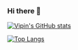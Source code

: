 ### Hi there 👋

<!--
**vipi-n/vipi-n** is a ✨ _special_ ✨ repository because its `README.md` (this file) appears on your GitHub profile.

Here are some ideas to get you started:

- 🔭 I’m currently working on ...
- 🌱 I’m currently learning ...
- 👯 I’m looking to collaborate on ...
- 🤔 I’m looking for help with ...
- 💬 Ask me about ...
- 📫 How to reach me: ...
- 😄 Pronouns: ...
- ⚡ Fun fact: ...
-->

[![Vipin's GitHub stats](https://github-readme-stats.vercel.app/api?username=vipi-n&show_icons=true&theme=radical)](https://github.com/vipi-n/github-readme-stats)

[![Top Langs](https://github-readme-stats.vercel.app/api/top-langs/?username=vipi-n&layout=compact)](https://github.com/vipi-n/github-readme-stats)


